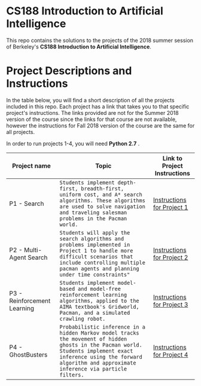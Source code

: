 # CS188 Introduction to Artificial Intelligence

This repo contains the solutions to the projects of the 2018 summer session of Berkeley's **CS188 Introduction to Artificial Intelligence**. 

# Project Descriptions and Instructions

In the table below, you will find a short description of all the projects included in this repo. Each project has a link that takes you to that specific project's instructions. The links provided are not for the Summer 2018 version of the course since the links for that course are not available, however the instructions for Fall 2018 version of the course are the same for all projects. 

In order to run projects 1-4, you will need **Python 2.7**  .

| Project name               |Topic                          |Link to Project Instructions                         
|----------------|-------------------------------|-----------------------------
|P1 - Search|`Students implement depth-first, breadth-first, uniform cost, and A* search algorithms. These algorithms are used to solve navigation and traveling salesman problems in the Pacman world.`            |[Instructions for Project 1](https://inst.eecs.berkeley.edu/~cs188/fa18/project2.html)  			
|P2 - Multi-Agent Search          |`Students will apply the search algorithms and problems implemented in Project 1 to handle more difficult scenarios that include controlling multiple pacman agents and planning under time constraints"`|[Instructions for Project 2](https://inst.eecs.berkeley.edu/~cs188/fa18/project2.html)|
P3 - Reinforcement Learning           |`Students implement model-based and model-free reinforcement learning algorithms, applied to the AIMA textbook's Gridworld, Pacman, and a simulated crawling robot.`|[Instructions for Project 3](https://inst.eecs.berkeley.edu/~cs188/fa18/project3.html)|
P4 - GhostBusters           |`Probabilistic inference in a hidden Markov model tracks the movement of hidden ghosts in the Pacman world. Students implement exact inference using the forward algorithm and approximate inference via particle filters.`|[Instructions for Project 4](https://inst.eecs.berkeley.edu/~cs188/fa18/project4.html)|

